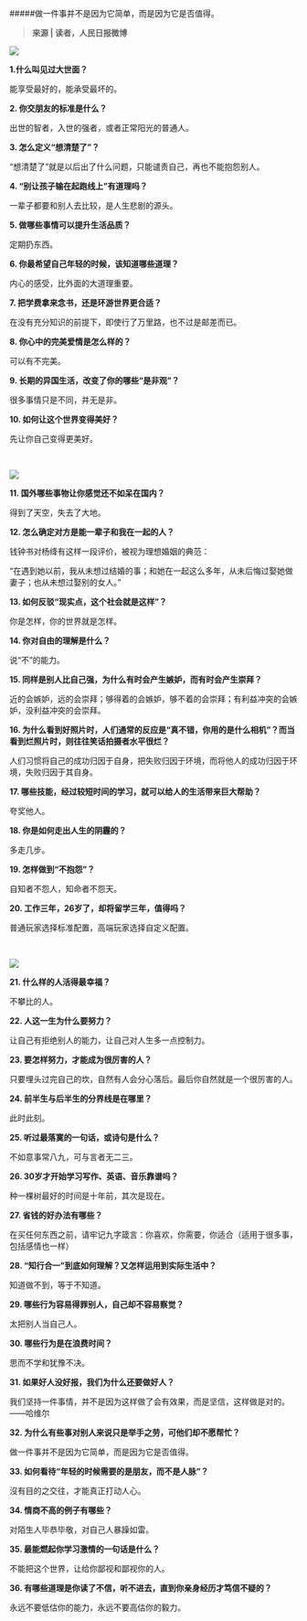 #####做一件事并不是因为它简单，而是因为它是否值得。

>**来源 | 读者，人民日报微博**

![](https://upload-images.jianshu.io/upload_images/6943526-7339ebbe1cfb26b5.png?imageMogr2/auto-orient/strip%7CimageView2/2/w/1240)


**1.什么叫见过大世面？**

能享受最好的，能承受最坏的。



**2. 你交朋友的标准是什么？**

出世的智者，入世的强者，或者正常阳光的普通人。



**3. 怎么定义“想清楚了”？**

“想清楚了”就是以后出了什么问题，只能谴责自己，再也不能抱怨别人。



**4. “别让孩子输在起跑线上”有道理吗？**

一辈子都要和别人去比较，是人生悲剧的源头。



**5. 做哪些事情可以提升生活品质？**

定期扔东西。



**6. 你最希望自己年轻的时候，该知道哪些道理？**

内心的感受，比外面的大道理重要。






**7. 把学费拿来念书，还是环游世界更合适？**

在没有充分知识的前提下，即使行了万里路，也不过是邮差而已。



**8. 你心中的完美爱情是怎么样的？**

可以有不完美。



**9. 长期的异国生活，改变了你的哪些“是非观”？**

很多事情只是不同，并无是非。



**10. 如何让这个世界变得美好？**

先让你自己变得更美好。


<br/>

![](https://upload-images.jianshu.io/upload_images/6943526-71466fe11267bfd5.jpg?imageMogr2/auto-orient/strip%7CimageView2/2/w/1240)



**11. 国外哪些事物让你感觉还不如呆在国内？**

得到了天空，失去了大地。



**12. 怎么确定对方是能一辈子和我在一起的人？**

钱钟书对杨绛有这样一段评价，被视为理想婚姻的典范：



“在遇到她以前，我从未想过结婚的事；和她在一起这么多年，从未后悔过娶她做妻子；也从未想过娶别的女人。”






**13. 如何反驳“现实点，这个社会就是这样”？**

你是怎样，你的世界就是怎样。



**14. 你对自由的理解是什么？**

说“不”的能力。



**15. 同样是别人比自己强，为什么有时会产生嫉妒，而有时会产生崇拜？**

近的会嫉妒，远的会崇拜；够得着的会嫉妒，够不着的会崇拜；有利益冲突的会嫉妒，没利益冲突的会崇拜。



**16. 为什么看到好照片时，人们通常的反应是“真不错，你用的是什么相机”？而当看到烂照片时，则往往笑话拍摄者水平很烂？**

人们习惯将自己的成功归因于自身，把失败归因于环境，而将他人的成功归因于环境，失败归因于其自身。



**17. 哪些技能，经过较短时间的学习，就可以给人的生活带来巨大帮助？**

夸奖他人。



**18. 你是如何走出人生的阴霾的？**

多走几步。







**19. 怎样做到“不抱怨”？**

自知者不怨人，知命者不怨天。



**20. 工作三年，26岁了，却将留学三年，值得吗？**

普通玩家选择标准配置，高端玩家选择自定义配置。


<br/>

![](https://upload-images.jianshu.io/upload_images/6943526-68e69f14fa3e7516.jpg?imageMogr2/auto-orient/strip%7CimageView2/2/w/1240)



**21. 什么样的人活得最幸福？**

不攀比的人。



**22. 人这一生为什么要努力？**

让自己有拒绝别人的能力，让自己对人生多一点控制力。



**23. 要怎样努力，才能成为很厉害的人？**

只要埋头过完自己的坎，自然有人会分心落后。最后你自然就是一个很厉害的人。



**24. 前半生与后半生的分界线是在哪里？**

此时此刻。





**25. 听过最落寞的一句话，或诗句是什么？**

不如意事常八九，可与言者无二三。



**26. 30岁才开始学习写作、英语、音乐靠谱吗？**

种一棵树最好的时间是十年前，其次是现在。



**27. 省钱的好办法有哪些？**

在买任何东西之前，请牢记九字箴言：你喜欢，你需要，你适合（适用于很多事，包括感情也一样）



**28. “知行合一”到底如何理解？又怎样运用到实际生活中？**

知道做不到，等于不知道。



**29. 哪些行为容易得罪别人，自己却不容易察觉？**

太把别人当自己人。



**30. 哪些行为是在浪费时间？**

思而不学和犹豫不决。







**31. 如果好人没好报，我们为什么还要做好人？**

我们坚持一件事情，并不是因为这样做了会有效果，而是坚信，这样做是对的。——哈维尔



**32. 为什么有些事对别人来说只是举手之劳，可他们却不愿帮忙？**

做一件事并不是因为它简单，而是因为它是否值得。



**33. 如何看待“年轻的时候需要的是朋友，而不是人脉”？**

沒有目的之交往，才能真正打动人心。



**34. 情商不高的例子有哪些？**

对陌生人毕恭毕敬，对自己人暴躁如雷。



**35. 最能燃起你学习激情的一句话是什么？**

不能把这个世界，让给你鄙视和鄙视你的人。



**36. 有哪些道理是你读了不信，听不进去，直到你亲身经历才笃信不疑的？**

永远不要低估你的能力，永远不要高估你的毅力。
